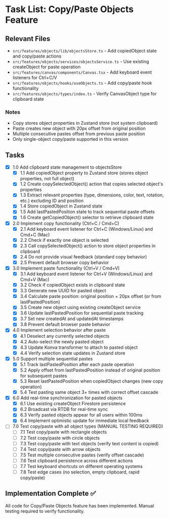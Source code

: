 # Task List: Copy/Paste Objects Feature

## Relevant Files

- `src/features/objects/lib/objectsStore.ts` - Add copiedObject state and copy/paste actions
- `src/features/objects/services/objectsService.ts` - Use existing createObject for paste operation
- `src/features/canvas/components/Canvas.tsx` - Add keyboard event listeners for Ctrl+C/V
- `src/features/objects/hooks/useObjects.ts` - Add copy/paste hook functionality
- `src/features/objects/types/index.ts` - Verify CanvasObject type for clipboard state

### Notes

- Copy stores object properties in Zustand store (not system clipboard)
- Paste creates new object with 20px offset from original position
- Multiple consecutive pastes offset from previous paste position
- Only single-object copy/paste supported in this version

## Tasks

- [x] 1.0 Add clipboard state management to objectsStore
  - [x] 1.1 Add copiedObject property to Zustand store (stores object properties, not full object)
  - [x] 1.2 Create copySelectedObject() action that copies selected object's properties
  - [x] 1.3 Extract relevant properties (type, dimensions, color, text, rotation, etc.) excluding ID and position
  - [x] 1.4 Store copiedObject in Zustand state
  - [x] 1.5 Add lastPastedPosition state to track sequential paste offsets
  - [x] 1.6 Create getCopiedObject() selector to retrieve clipboard state

- [x] 2.0 Implement copy functionality (Ctrl+C / Cmd+C)
  - [x] 2.1 Add keyboard event listener for Ctrl+C (Windows/Linux) and Cmd+C (Mac)
  - [x] 2.2 Check if exactly one object is selected
  - [x] 2.3 Call copySelectedObject() action to store object properties in clipboard
  - [x] 2.4 Do not provide visual feedback (standard copy behavior)
  - [x] 2.5 Prevent default browser copy behavior

- [x] 3.0 Implement paste functionality (Ctrl+V / Cmd+V)
  - [x] 3.1 Add keyboard event listener for Ctrl+V (Windows/Linux) and Cmd+V (Mac)
  - [x] 3.2 Check if copiedObject exists in clipboard state
  - [x] 3.3 Generate new UUID for pasted object
  - [x] 3.4 Calculate paste position: original position + 20px offset (or from lastPastedPosition)
  - [x] 3.5 Create new object using existing createObject service
  - [x] 3.6 Update lastPastedPosition for sequential paste tracking
  - [x] 3.7 Set new createdAt and updatedAt timestamps
  - [x] 3.8 Prevent default browser paste behavior

- [x] 4.0 Implement selection behavior after paste
  - [x] 4.1 Deselect any currently selected objects
  - [x] 4.2 Auto-select the newly pasted object
  - [x] 4.3 Update Konva transformer to attach to pasted object
  - [x] 4.4 Verify selection state updates in Zustand store

- [x] 5.0 Support multiple sequential pastes
  - [x] 5.1 Track lastPastedPosition after each paste operation
  - [x] 5.2 Apply offset from lastPastedPosition instead of original position for subsequent pastes
  - [x] 5.3 Reset lastPastedPosition when copiedObject changes (new copy operation)
  - [x] 5.4 Test pasting same object 3+ times with correct offset cascade

- [x] 6.0 Add real-time synchronization for pasted objects
  - [x] 6.1 Use existing createObject Firestore persistence
  - [x] 6.2 Broadcast via RTDB for real-time sync
  - [x] 6.3 Verify pasted objects appear for all users within 100ms
  - [x] 6.4 Implement optimistic update for immediate local feedback

- [ ] 7.0 Test copy/paste with all object types (MANUAL TESTING REQUIRED)
  - [ ] 7.1 Test copy/paste with rectangle objects
  - [ ] 7.2 Test copy/paste with circle objects
  - [ ] 7.3 Test copy/paste with text objects (verify text content is copied)
  - [ ] 7.4 Test copy/paste with arrow objects
  - [ ] 7.5 Test multiple consecutive pastes (verify offset cascade)
  - [ ] 7.6 Test clipboard persistence across different actions
  - [ ] 7.7 Test keyboard shortcuts on different operating systems
  - [ ] 7.8 Test edge cases (no selection, empty clipboard, rapid copy/paste)

## Implementation Complete ✅
All code for Copy/Paste Objects feature has been implemented. Manual testing required to verify functionality.

